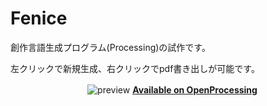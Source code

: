# Fenice
創作言語生成プログラム(Processing)の試作です。

左クリックで新規生成、右クリックでpdf書き出しが可能です。

<div align="center">
　<img src="../images/preview-1.png" title="preview"">
                                                    
  <strong>                        
  <a href="https://www.openprocessing.org/sketch/744672">Available on OpenProcessing</a>
  </strong> 
  
</div>

#
